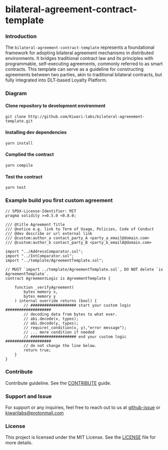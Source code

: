 # bilateral-agreement-contract-template

### Introduction

The `bilateral-agreement-contract-template` represents a foundational framework for adopting bilateral agreement mechanisms in distributed environments. It bridges traditional contract law and its principles with programmable, self-executing agreements, commonly referred to as smart contracts. This template can serve as a guideline for constructing agreements between two parties, akin to traditional bilateral contracts, but fully integrated into DLT-based Loyalty Platform.

### Diagram

<!-- TODO png or mermaid -->

#### Clone repository to development environment

```shell
git clone http://github.com/Kiwari-labs/bilateral-agreeement-template.git
```

#### Installing dev dependencies

```
yarn install
```

#### Complied the contract

```
yarn compile
```

#### Test the contract

```
yarn test
```

### Example build you first custom agreement

<!-- Instruction / Walkthrough -->

```Solidity
// SPDX-License-Identifier: MIT
pragma solidity >=0.5.0 <0.8.0;

/// @title Agreement Title
/// @notice e.g. link to Term of Usage, Policies, Code of Conduct
/// @dev describe or url external link
/// @custom:author_a contact_party_A <party_a_email@domain.com>
/// @custom:author_b contact_party_B <party_b_emailA@domain.com>

import "../AddressComparator.sol";
import "../IntComparator.sol";
import "../template/AgreementTemplate.sol";

// MUST `import ../template/AgreementTemplate.sol`, DO NOT delete `is AgreementTemplate`.
contract AgreementLogic is AgreementTemplate {

    function _verifyAgreement(
        bytes memory x,
        bytes memory y
    ) internal override returns (bool) {
        // #################### start your custom logic ####################
        // decoding data from bytes to what ever.
        // abi.decode(x, types);
        // abi.decode(y, types);
        // require(_condition(x, y),"error message");
        // ... more condition if needed
        // #################### end your custom logic ####################
        // do not change the line below.
        return true;
    }
}
```

### Contribute

Contribute guideline. See the [CONTRIBUTE](CONTRIBUTE) guide.

### Support and Issue

For support or any inquiries, feel free to reach out to us at [github-issue]() or kiwarilabs@protonmail.com

### License

This project is licensed under the MIT License. See the [LICENSE](LICENSE) file for more details.

